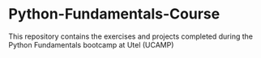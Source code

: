 # Python-Fundamentals-Course
This repository contains the exercises and projects completed during the Python Fundamentals bootcamp at Utel (UCAMP)
